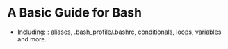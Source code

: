 # A Basic Guide for Bash
- Including: : aliases, .bash_profile/.bashrc, conditionals, loops, variables and more.
